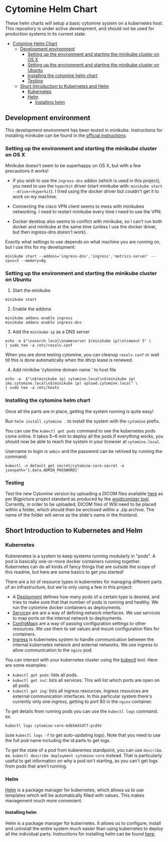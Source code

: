 Cytomine Helm Chart
===================

These helm charts will setup a basic cytomine system on a kubernetes host.
This repository is under active development, and should not be used for
production systems in its current state.


- [Cytomine Helm Chart](#cytomine-helm-chart)
  - [Development environment](#development-environment)
    - [Setting up the environment and starting the minikube cluster on OS X](#setting-up-the-environment-and-starting-the-minikube-cluster-on-os-x)
    - [Setting up the environment and starting the minikube cluster on Ubuntu](#setting-up-the-environment-and-starting-the-minikube-cluster-on-ubuntu)
    - [Installing the cytomine helm chart](#installing-the-cytomine-helm-chart)
    - [Testing](#testing)
  - [Short Introduction to Kubernetes and Helm](#short-introduction-to-kubernetes-and-helm)
    - [Kubernetes](#kubernetes)
    - [Helm](#helm)
      - [Installing helm](#installing-helm)

## Development environment

This development environment has been tested in minikube. Instructions for
installing minikube can be found in the
[official instructions](https://minikube.sigs.k8s.io/docs/start/).

### Setting up the environment and starting the minikube cluster on OS X

Minikube doesn't seem to be superhappy on OS X, but with a few precautions it
works!

-  If you wish to use the `ingress-dns` addon (which is used in this project),
   you need to use the `hyperkit` driver (start minikube with:
   `minikube start --driver=hyperkit`). I tried using the docker driver but
   couldn't get it to work on my machine.

-  Connecting the cisco VPN client seems to mess with minikubes networking. I
   need to restart minikube every time I need to use the VPN.

-  Docker desktop also seems to conflict with minikube, so I can't run both
   docker and minikube at the same time (unless I use the docker driver, but
   then ingress-dns doesn't work).

Exactly what settings to use depends on what machine you are running on, but I
use this for my development:

```
minikube start --addons='ingress-dns','ingress','metrics-server' --cpus=3 --memory=8g
```

### Setting up the environment and starting the minikube cluster on Ubuntu

1. Start the minikube

```
minikube start
```
2. Enable the addons
```
minikube addons enable ingress
minikube addons enable ingress-dns
```
3. Add the `minikube-ip` as a DNS server
```
echo -e $"\nsearch local\nnameserver $(minikube ip)\ntimeout 5" \
| sudo tee -a /etc/resolv.conf
```
When you are done testing cytomine, you can cleanup `resolv.conf` or wait till this is done automatically when the dhcp lease is renewed.

4. Add minikibe 'cytomine domain name ' to host file
```
echo -e  $"\n$(minikube ip) cytomine.local\n$(minikube ip) ims.cytomine.local\n$(minikube ip) upload.cytomine.local" \
| sudo tee -a /etc/hosts
```
### Installing the cytomine helm chart

Once all the parts are in place, getting the system running is quite easy!

Run `helm install cytomine .` to install the system with the `cytomine` prefix.

You can use the `kubectl get pods` command to see the kubernetes pods come online.
It takes 5~6 min to deploy all the pods.If everything works, you should now be able to reach the system in your browser at `cytomine.local`.

Username to login is `admin` and the password can be retrived by running the command:
```
kubectl -n default get secret/cytomine-core-secret -o jsonpath='{.data.ADMIN_PASSWORD}'
```

### Testing

Test the new Cytomine version by uploading a DICOM files available [here](https://cytomine.com/collection/cmu-1/cmu-1-small-region-dicom) as per Bigpicture project standard as produced by the [wsidicomizer tool](https://github.com/imi-bigpicture/wsidicomizer). Currently, in order to be uploaded, DICOM files of WSI need to be placed within a folder, which should then be enclosed within a .zip archive. The name of the folder will serve as the slide's name in the frontend.

## Short Introduction to Kubernetes and Helm
### Kubernetes

Kuberenetes is a system to keep systems running modularly in "pods". A pod is
basically one-or-more docker containers running together. Kubernetes can do all
kinds of fancy things that are outside the scope of this readme, but here are
some basics to get you started!

There are a lot of resource types in kubernetes for managing different parts of
an infrastructure, but we're only using a few in this project:

- A
  [Deployment](https://kubernetes.io/docs/concepts/workloads/controllers/deployment/)
  defines how many pods of a certain type is desired, and tries to make sure
  that that number of pods is running and healthy. We run the cytomine docker
  containers as deployments.
- [Service](https://kubernetes.io/docs/concepts/services-networking/service/)s
  are are a way of defining network interfaces. We use services to map ports on
  the internal network to deployments.
- [ConfigMap](https://kubernetes.io/docs/concepts/configuration/configmap/)s
  are a way of passing configuration settings to other resources. We use them
  to set values and mount configuration files for containers.
- [Ingress](https://kubernetes.io/docs/concepts/services-networking/ingress/)
  is kubernetes system to handle communication between the internal kubernetes
  network and external networks. We use ingress to allow communication to the
  `nginx` pod.

You can interact with your kubernetes cluster using the
[kubectl](https://kubernetes.io/docs/reference/kubectl/overview/) tool. Here are
some examples:

- `kubectl get pods`: lists all pods.
- `kubectl get svc`: lists all services. This will list which ports are open on
  all pods.
- `kubectl get ing`: lists all ingress resources. Ingress resources are external
  communication interfaces. In this particular system there's currently only one
  ingress, getting to port 80 in the `nginx` container.

To get details from running pods you can use the `kubectl logs` command.
ex.
```
kubectl logs cytomine-core-6db5645df7-pcd9z
```
(use `kubectl logs -f` to get auto-updating logs). Note that you need to use the
full pod name including the id parts to get logs.

To get the state of a pod from kuberentes standpoint, you can use `describe`.
ex. `kubectl describe deployment cytomine-core` instead. That is particularly
useful to get information on why a pod isn't starting, as you can't get logs
from pods that aren't running.

### Helm

[Helm](https://helm.sh/docs/intro/install) is a package manager for kubernetes,
which allows us to use templates which will be automatically filled with values.
This makes management much more convenient.

#### Installing helm

Helm is a package manager for kubernetes. It allows us to configure, install and
uninstall the entire system much easier than using kubernetes to deploy all the
individual parts. Instructions for installing helm can be found
[here](https://helm.sh/docs/intro/install).


